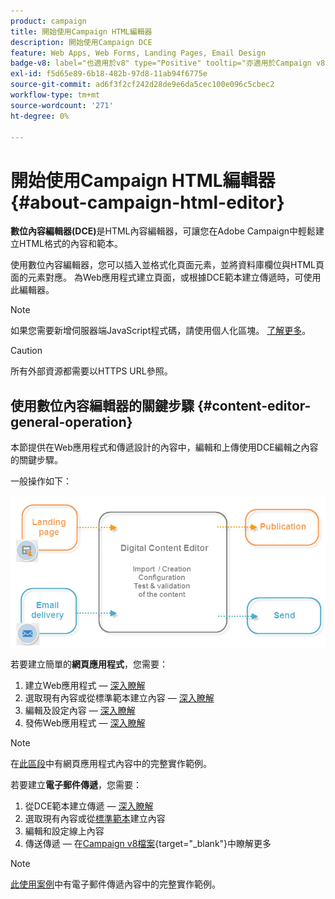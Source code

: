 ```yaml
---
product: campaign
title: 開始使用Campaign HTML編輯器
description: 開始使用Campaign DCE
feature: Web Apps, Web Forms, Landing Pages, Email Design
badge-v8: label="也適用於v8" type="Positive" tooltip="亦適用於Campaign v8"
exl-id: f5d65e89-6b18-482b-97d8-11ab94f6775e
source-git-commit: ad6f3f2cf242d28de9e6da5cec100e096c5cbec2
workflow-type: tm+mt
source-wordcount: '271'
ht-degree: 0%

---
```


# 開始使用Campaign HTML編輯器{#about-campaign-html-editor}



**數位內容編輯器(DCE)**&#x200B;是HTML內容編輯器，可讓您在Adobe Campaign中輕鬆建立HTML格式的內容和範本。

使用數位內容編輯器，您可以插入並格式化頁面元素，並將資料庫欄位與HTML頁面的元素對應。 為Web應用程式建立頁面，或根據DCE範本建立傳遞時，可使用此編輯器。

>[!NOTE]
>
>如果您需要新增伺服器端JavaScript程式碼，請使用個人化區塊。 [了解更多](../../delivery/using/personalization-blocks.md)。

>[!CAUTION]
>
>所有外部資源都需要以HTTPS URL參照。

## 使用數位內容編輯器的關鍵步驟 {#content-editor-general-operation}

本節提供在Web應用程式和傳遞設計的內容中，編輯和上傳使用DCE編輯之內容的關鍵步驟。

一般操作如下：

![](assets/dce_schema.png)

若要建立簡單的&#x200B;**網頁應用程式**，您需要：

1. 建立Web應用程式 — [深入瞭解](creating-a-landing-page.md)
1. 選取現有內容或從標準範本建立內容 — [深入瞭解](template-management.md)
1. 編輯及設定內容 — [深入瞭解](editing-content.md)
1. 發佈Web應用程式 — [深入瞭解](creating-a-landing-page.md#step-3---publishing-content)

>[!NOTE]
>
>在[此區段](creating-a-landing-page.md)中有網頁應用程式內容中的完整實作範例。

若要建立&#x200B;**電子郵件傳遞**，您需要：

1. 從DCE範本建立傳遞 — [深入瞭解](use-case-creating-an-email-delivery.md)
1. 選取現有內容或從[標準範本](template-management.md)建立內容
1. 編輯和設定線上內容
1. 傳送傳遞 — 在[Campaign v8檔案](https://experienceleague.adobe.com/docs/campaign/campaign-v8/send/create-message.html?lang=zh-Hant){target="_blank"}中瞭解更多

>[!NOTE]
>
>[此使用案例](use-case-creating-an-email-delivery.md)中有電子郵件傳遞內容中的完整實作範例。
